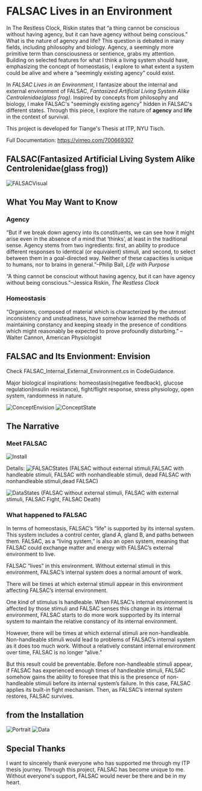 # FALSAC Lives in an Environment

In The Restless Clock, Riskin states that “a thing cannot be conscious without having agency, but it can have agency without being conscious.” What is the nature of agency and life? This question is debated in many fields, including philosophy and biology. Agency, a seemingly more primitive term than consciousness or sentience, grabs my attention. Building on selected features for what I think a living system should have, emphasizing the concept of homeostasis, I explore to what extent a system could be alive and where a “seemingly existing agency” could exist.

In _FALSAC Lives in an Environment_, I fantasize about the internal and external environment of FALSAC, _Fantasized Artificial Living System Alike Centrolenidae(glass frog)_. Inspired by concepts from philosophy and biology, I make FALSAC's "seemingly existing agency" hidden in FALSAC's different states. Through this piece, I explore the nature of **agency** and **life** in the context of survival.

This project is developed for Tiange's Thesis at ITP, NYU Tisch.

Full Documentation: https://vimeo.com/700669307

## FALSAC(Fantasized Artificial Living System Alike Centrolenidae(glass frog))
![FALSACVisual](/Images/FALSACVisual.png)

## What You May Want to Know
### Agency
“But if we break down agency into its constituents, we can see how it might arise even in the absence of a mind that ‘thinks’, at least in the traditional sense. Agency stems from two ingredients: first, an ability to produce different responses to identical (or equivalent) stimuli, and second, to select between them in a goal-directed way. Neither of these capacities is unique to humans, nor to brains in general.”–Philip Ball, _Life with Purpose_

“A thing cannot be consciout without having agency, but it can have agency without being conscious."–Jessica Riskin, _The Restless Clock_

### Homeostasis
“Organisms, composed of material which is characterized by the utmost inconsistency and unsteadiness, have somehow learned the methods of maintaining constancy and keeping steady in the presence of conditions which might reasonably be expected to prove profoundly disturbing.” –Walter Cannon, American Physiologist

## FALSAC and Its Envionment: Envision
Check FALSAC_Internal_External_Environment.cs in CodeGuidance. <br>

Major biological inspirations: homeostasis(negative feedback), glucose regulation(insulin resistance), fight/flight response, stress physiology, open system, randomness in nature.

![ConceptEnvision](/Images/ConceptEnvision.png)
![ConceptState](/Images/FALSACStatesConcept.png)

## The Narrative
### Meet FALSAC
![Install](/Images/Installation.jpg)

Details:
![FALSACStates](/Images/FALSACStates.JPEG)
(FALSAC without external stimuli,FALSAC with handleable stimuli, FALSAC with nonhandleable stimuli, dead FALSAC with nonhandleable stimuli,dead FALSAC)

![DataStates](/Images/DataStates.JPEG)
(FALSAC without external stimuli, FALSAC with external stimuli, FALSAC Fight, FALSAC Death)
### What happened to FALSAC
In terms of homeostasis, FALSAC’s “life” is supported by its internal system. This system includes a control center, gland A, gland B, and paths between them. FALSAC, as a “living system,” is also an open system, meaning that FALSAC could exchange matter and energy with FALSAC’s external environment to live.

FALSAC “lives” in this environment. Without external stimuli in this environment, FALSAC’s internal system does a normal amount of work.

There will be times at which external stimuli appear in this environment affecting FALSAC’s internal environment.

One kind of stimulus is handleable. When FALSAC’s internal environment is affected by those stimuli and FALSAC senses this change in its internal environment, FALSAC starts to do more work supported by its internal system to maintain the relative constancy of its internal environment.

However, there will be times at which external stimuli are non-handleable. Non-handleable stimuli would lead to problems of FALSAC’s internal system as it does too much work. Without a relatively constant internal environment over time, FALSAC is no longer “alive.”

But this result could be preventable. Before non-handleable stimuli appear, if FALSAC has experienced enough times of handleable stimuli, FALSAC somehow gains the ability to foresee that this is the presence of non-handleable stimuli before its internal system’s failure. In this case, FALSAC applies its built-in fight mechanism. Then, as FALSAC’s internal system restores, FALSAC survives.

## from the Installation
![Portrait](/Images/Portrait.JPG)
![Data](/Images/Data.JPEG)

## Special Thanks
I want to sincerely thank everyone who has supported me through my ITP thesis journey.
Through this project, FALSAC has become unique to me. Without everyone's support, FALSAC would never be there and be in my heart.
